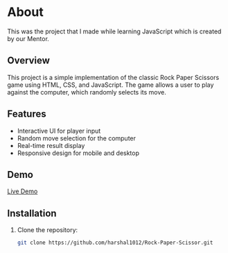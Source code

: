 # About

This was the project that I made while learning JavaScript which is created by our Mentor.

## Overview
This project is a simple implementation of the classic Rock Paper Scissors game using HTML, CSS, and JavaScript. The game allows a user to play against the computer, which randomly selects its move.

## Features
- Interactive UI for player input
- Random move selection for the computer
- Real-time result display
- Responsive design for mobile and desktop

## Demo
[Live Demo](harshal1012.github.io/Rock-Paper-Scissor)

## Installation
1. Clone the repository:
   ```bash
   git clone https://github.com/harshal1012/Rock-Paper-Scissor.git
